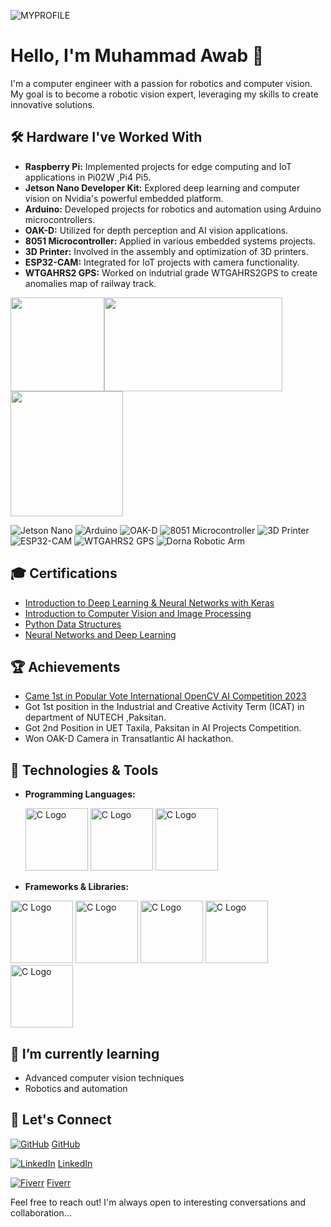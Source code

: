 ![MYPROFILE](https://media.licdn.com/dms/image/D4D16AQFUJP7Ee4UnYw/profile-displaybackgroundimage-shrink_350_1400/0/1696527459085?e=1712793600&v=beta&t=q3iKvY5t7e6oiRKSLAz0JY9qL3g6-4BwzQyZLyjAQn0)

# Hello, I'm Muhammad Awab 👋

I'm a computer engineer with a passion for robotics and computer vision. My goal is to become a robotic vision expert, leveraging my skills to create innovative solutions.



## 🛠️ Hardware I've Worked With

- **Raspberry Pi:** Implemented projects for edge computing and IoT applications in Pi02W ,Pi4 Pi5.
- **Jetson Nano Developer Kit:** Explored deep learning and computer vision on Nvidia's powerful embedded platform.
- **Arduino:** Developed projects for robotics and automation using Arduino microcontrollers.
- **OAK-D:** Utilized for depth perception and AI vision applications.
- **8051 Microcontroller:** Applied in various embedded systems projects.
- **3D Printer:** Involved in the assembly and optimization of 3D printers.
- **ESP32-CAM:** Integrated for IoT projects with camera functionality.
- **WTGAHRS2 GPS:** Worked on indutrial grade WTGAHRS2GPS to create anomalies  map of railway track.

<img src="https://d29g4g2dyqv443.cloudfront.net/sites/default/files/akamai/embedded/images/jetsonNano/JetsonNano-DevKit_Front-Top_Right_trimmed.jpg" height="150" /><img src="https://www.zdnet.com/a/img/resize/2f3709d5d1474a5d20d535a9cf6174198a2368d1/2021/06/11/a419ab3e-428b-40fa-b554-02a18831fce3/raspberry-pi-4-model-b-header.jpg?auto=webp&fit=crop&height=675&width=1200" height="150" width="285"/><img src="https://www.mybotshop.de/media/image/product/5263/lg/luxonis-depthai-oak-d-lux-d.jpg" height="200" width="180"/>

![Jetson Nano](https://img.shields.io/badge/Jetson_Nano-2GB-green?logo=Nvidia)
![Arduino](https://img.shields.io/badge/Arduino-Uno-blue?logo=Arduino)
![OAK-D](https://img.shields.io/badge/OAK--D-Depth--AI-yellow?logo=OpenCV)
![8051 Microcontroller](https://img.shields.io/badge/8051_Microcontroller-Embedded-red?logo=Microchip)
![3D Printer](https://img.shields.io/badge/3D_Printer-Assembly-white?logo=Prusa)
![ESP32-CAM](https://img.shields.io/badge/ESP32_CAM-IoT-blueviolet?logo=Espressif)
![WTGAHRS2 GPS](https://img.shields.io/badge/WTGAHRS2_GPS-GPS-brightgreen?logo=Adafruit)
![Dorna Robotic Arm](https://img.shields.io/badge/Dorna_Robotic_Arm-Automation-lightgrey?logo=Robot)

<!--

## 🚀 Projects

- [Number Plate Recognition on the Edge](Link to Project): I recently solved the challenge of deploying a number plate recognition system on the edge. This allows organizations to use affordable hardware and deploy in remote areas with limited or slow internet connectivity.
-->
## 🎓 Certifications 
- [Introduction to Deep Learning & Neural Networks with Keras](https://www.coursera.org/account/accomplishments/certificate/BDT3FFYCDZLH)
- [Introduction to Computer Vision and Image Processing](https://www.coursera.org/account/accomplishments/certificate/MAM4CTLPAJBZ)
- [Python Data Structures
](https://www.coursera.org/account/accomplishments/certificate/6LUULDWYFPMQ)
- [Neural Networks and Deep Learning
](https://www.coursera.org/account/accomplishments/certificate/XRHX4N7N6QV2)
## 🏆 Achievements
- [Came 1st in Popular Vote International OpenCV AI Competition 2023](https://www.hackster.io/contests/opencv-ai-competition-2023#winners)
- Got 1st position in the Industrial and Creative Activity Term (ICAT) in department of NUTECH ,Paksitan.
- Got 2nd Position in UET Taxila, Paksitan in AI Projects Competition.
- Won OAK-D Camera in Transatlantic AI hackathon.

## 🔧 Technologies & Tools

- **Programming Languages:** 
    <p align="left">
     <img src="https://upload.wikimedia.org/wikipedia/commons/thumb/c/c3/Python-logo-notext.svg/800px-Python-logo-notext.svg.png" alt="C Logo" width="100" height="100">                                           <img src="https://upload.wikimedia.org/wikipedia/commons/1/19/C_Logo.png" alt="C Logo" width="100" height="100">                                           <img src="https://upload.wikimedia.org/wikipedia/commons/thumb/1/18/ISO_C%2B%2B_Logo.svg/800px-ISO_C%2B%2B_Logo.svg.png" alt="C Logo" width="100" height="100">
</p>

- **Frameworks & Libraries:**

    <p align="left">
<img src="https://upload.wikimedia.org/wikipedia/commons/thumb/3/32/OpenCV_Logo_with_text_svg_version.svg/800px-OpenCV_Logo_with_text_svg_version.svg.png" alt="C Logo" width="100" height="100">                            <img src="https://editor.analyticsvidhya.com/uploads/339361_iDQvKoz7gGHc6YXqvqWWZQ.png" alt="C Logo" width="100" height="100">                                           <img src="https://miro.medium.com/v2/resize:fit:691/1*VSQ0XEywxSgZBwW05GsZtw.png" alt="C Logo" width="100" height="100">         <img src="https://community.ultralytics.com/uploads/default/original/1X/4799424d80923bbd57dd236fb8489bc26dac4f67.png" alt="C Logo" width="100" height="100">                               <img src="https://public.roboflow.com/images/logo.png" alt="C Logo" width="100" height="100">
    </p>
## 🌱 I’m currently learning

- Advanced computer vision techniques
- Robotics and automation

## 💬 Let's Connect

[![GitHub](https://img.icons8.com/ios-glyphs/30/000000/github.png)](https://github.com/EngrAwab) [GitHub](https://github.com/EngrAwab)

[![LinkedIn](https://img.icons8.com/ios-glyphs/30/000000/linkedin.png)](https://www.linkedin.com/in/muhammad-awab-younas-27bb50230/) [LinkedIn](https://www.linkedin.com/in/muhammad-awab-younas-27bb50230/)

[![Fiverr](https://img.icons8.com/ios-glyphs/30/000000/fiverr.png)](https://www.fiverr.com/saithawab?) [Fiverr](https://www.fiverr.com/saithawab?)



Feel free to reach out! I'm always open to interesting conversations and collaboration...

<!--
Here, you can add any additional sections or information you find relevant. For example, you can include your education, work experience, or any certifications you have earned.
-->

